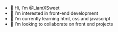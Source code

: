 - 👋 Hi, I’m @LiamXSweet
- 👀 I’m interested in front-end development
- 🌱 I’m currently learning html, css and javascript
- 💞️ I’m looking to collaborate on front end projects

<!---
LiamXSweet/LiamXSweet is a ✨ special ✨ repository because its `README.md` (this file) appears on your GitHub profile.
You can click the Preview link to take a look at your changes.
--->
